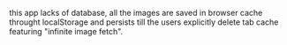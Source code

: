 this app lacks of database,
all the images are saved in browser cache throught localStorage
and persists till the users explicitly delete tab cache featuring
"infinite image fetch".

